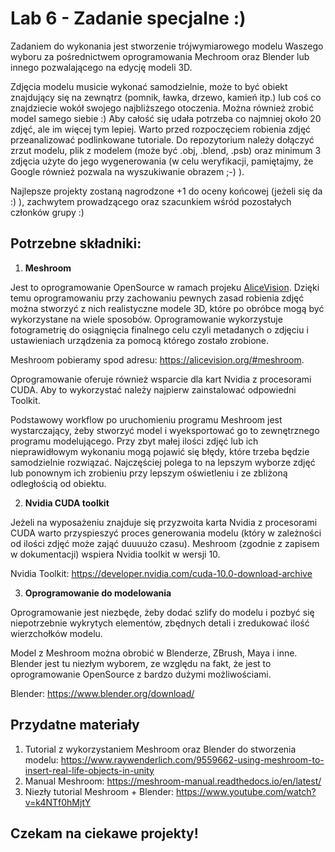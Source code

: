 # Lab 6 - Zadanie specjalne :)

Zadaniem do wykonania jest stworzenie trójwymiarowego modelu Waszego wyboru za pośrednictwem oprogramowania Mechroom oraz Blender lub innego pozwalającego na edycję modeli 3D.

Zdjęcia modelu musicie wykonać samodzielnie, może to być obiekt znajdujący się na zewnątrz (pomnik, ławka, drzewo, kamień itp.) lub coś co znajdziecie wokół swojego najbliższego otoczenia. Można również zrobić model samego siebie :) Aby całość się udała potrzeba co najmniej około 20 zdjęć, ale im więcej tym lepiej. Warto przed rozpoczęciem robienia zdjęć przeanalizować podlinkowane tutoriale. Do repozytorium należy dołączyć zrzut modelu, plik z modelem (może być .obj, .blend, .psb) oraz minimum 3 zdjęcia użyte do jego wygenerowania (w celu weryfikacji, pamiętajmy, że Google również pozwala na wyszukiwanie obrazem ;-) ).


Najlepsze projekty zostaną nagrodzone +1 do oceny końcowej (jeżeli się da :) ), zachwytem prowadzącego oraz szacunkiem wśród pozostałych członków grupy :)

## **Potrzebne składniki:**   
1. **Meshroom**

Jest to oprogramowanie OpenSource w ramach projeku [AliceVision](https://alicevision.org/). Dzięki temu oprogramowaniu przy zachowaniu pewnych zasad robienia zdjęć można stworzyć z nich realistyczne modele 3D, które po obróbce mogą być wykorzystane na wiele sposobów. Oprogramowanie wykorzystuje fotogrametrię do osiągnięcia finalnego celu czyli metadanych o zdjęciu i ustawieniach urządzenia za pomocą którego zostało zrobione.

Meshroom pobieramy spod adresu: https://alicevision.org/#meshroom.

Oprogramowanie oferuje również wsparcie dla kart Nvidia z procesorami CUDA. Aby to wykorzystać należy najpierw zainstalować odpowiedni Toolkit.

Podstawowy workflow po uruchomieniu programu Meshroom jest wystarczający, żeby stworzyć model i wyeksportować go to zewnętrznego programu modelującego. Przy zbyt małej ilości zdjęć lub ich nieprawidłowym wykonaniu mogą pojawić się błędy, które trzeba będzie samodzielnie rozwiązać. Najczęściej polega to na lepszym wyborze zdjęć lub ponownym ich zrobieniu przy lepszym oświetleniu i ze zbliżoną odległością od obiektu.

2. **Nvidia CUDA toolkit**

Jeżeli na wyposażeniu znajduje się przyzwoita karta Nvidia z procesorami CUDA warto przyspieszyć proces generowania modelu (który w zależności od ilości zdjęć może zająć duuuużo czasu). Meshroom (zgodnie z zapisem w dokumentacji) wspiera Nvidia toolkit w wersji 10.

Nvidia Toolkit: https://developer.nvidia.com/cuda-10.0-download-archive

3. **Oprogramowanie do modelowania**

Oprogramowanie jest niezbęde, żeby dodać szlify do modelu i pozbyć się niepotrzebnie wykrytych elementów, zbędnych detali i zredukować ilość wierzchołków modelu.

Model z Meshroom można obrobić w Blenderze, ZBrush, Maya i inne. Blender jest tu niezłym wyborem, ze względu na fakt, że jest to oprogramowanie OpenSource z bardzo dużymi możliwościami.

Blender: https://www.blender.org/download/


## Przydatne materiały

1. Tutorial z wykorzystaniem Meshroom oraz Blender do stworzenia modelu: https://www.raywenderlich.com/9559662-using-meshroom-to-insert-real-life-objects-in-unity
2. Manual Meshroom: https://meshroom-manual.readthedocs.io/en/latest/
3. Niezły tutorial Meshroom + Blender: https://www.youtube.com/watch?v=k4NTf0hMjtY



## Czekam na ciekawe projekty!


